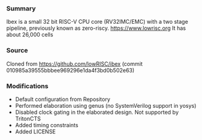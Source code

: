 ### Summary
Ibex is a small 32 bit RISC-V CPU core (RV32IMC/EMC) with a two stage pipeline, previously known as zero-riscy. https://www.lowrisc.org
It has about 26,000 cells

### Source
Cloned from https://github.com/lowRISC/ibex (commit 010985a39555bbbee969296e1da4f3bd0b502e63)

### Modifications
- Default configuration from Repository
- Performed elaboration using genus (no SystemVerilog support in yosys)
- Disabled clock gating in the elaborated design. Not supported by TritonCTS
- Added timing constraints
- Added LICENSE